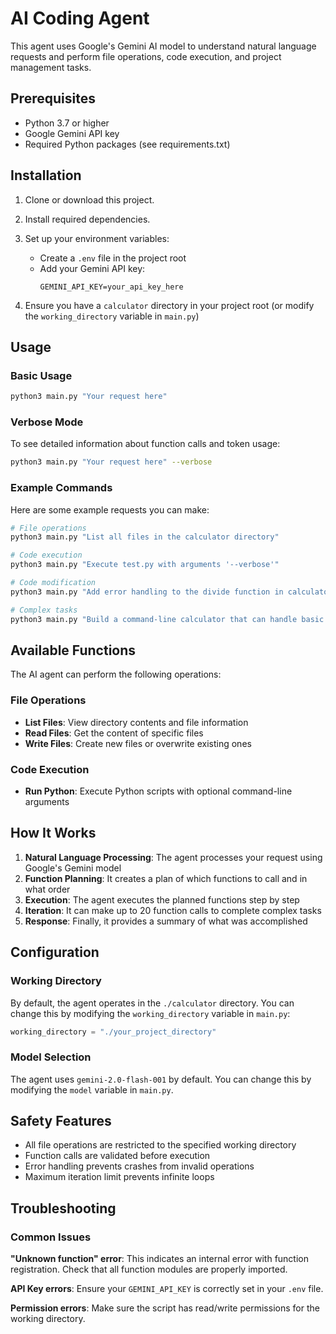# AI Coding Agent
This agent uses Google's Gemini AI model to understand natural language requests and perform file operations, code execution, and project management tasks.


## Prerequisites

- Python 3.7 or higher
- Google Gemini API key
- Required Python packages (see requirements.txt)

## Installation

1. Clone or download this project.
2. Install required dependencies.
3. Set up your environment variables:
   - Create a `.env` file in the project root
   - Add your Gemini API key:
     ```
     GEMINI_API_KEY=your_api_key_here
     ```

4. Ensure you have a `calculator` directory in your project root (or modify the `working_directory` variable in `main.py`)

## Usage

### Basic Usage

```bash
python3 main.py "Your request here"
```

### Verbose Mode

To see detailed information about function calls and token usage:

```bash
python3 main.py "Your request here" --verbose
```

### Example Commands

Here are some example requests you can make:

```bash
# File operations
python3 main.py "List all files in the calculator directory"

# Code execution
python3 main.py "Execute test.py with arguments '--verbose'"

# Code modification
python3 main.py "Add error handling to the divide function in calculator.py"

# Complex tasks
python3 main.py "Build a command-line calculator that can handle basic arithmetic operations"

```

## Available Functions

The AI agent can perform the following operations:

### File Operations
- **List Files**: View directory contents and file information
- **Read Files**: Get the content of specific files
- **Write Files**: Create new files or overwrite existing ones

### Code Execution
- **Run Python**: Execute Python scripts with optional command-line arguments

## How It Works

1. **Natural Language Processing**: The agent processes your request using Google's Gemini model
2. **Function Planning**: It creates a plan of which functions to call and in what order
3. **Execution**: The agent executes the planned functions step by step
4. **Iteration**: It can make up to 20 function calls to complete complex tasks
5. **Response**: Finally, it provides a summary of what was accomplished

## Configuration

### Working Directory
By default, the agent operates in the `./calculator` directory. You can change this by modifying the `working_directory` variable in `main.py`:

```python
working_directory = "./your_project_directory"
```

### Model Selection
The agent uses `gemini-2.0-flash-001` by default. You can change this by modifying the `model` variable in `main.py`.

## Safety Features

- All file operations are restricted to the specified working directory
- Function calls are validated before execution
- Error handling prevents crashes from invalid operations
- Maximum iteration limit prevents infinite loops

## Troubleshooting

### Common Issues

**"Unknown function" error**: This indicates an internal error with function registration. Check that all function modules are properly imported.

**API Key errors**: Ensure your `GEMINI_API_KEY` is correctly set in your `.env` file.

**Permission errors**: Make sure the script has read/write permissions for the working directory.

